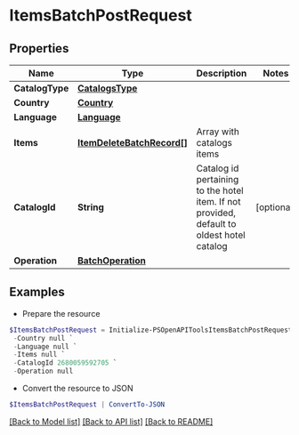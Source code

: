 # ItemsBatchPostRequest
## Properties

Name | Type | Description | Notes
------------ | ------------- | ------------- | -------------
**CatalogType** | [**CatalogsType**](CatalogsType.md) |  | 
**Country** | [**Country**](Country.md) |  | 
**Language** | [**Language**](Language.md) |  | 
**Items** | [**ItemDeleteBatchRecord[]**](ItemDeleteBatchRecord.md) | Array with catalogs items | 
**CatalogId** | **String** | Catalog id pertaining to the hotel item. If not provided, default to oldest hotel catalog | [optional] 
**Operation** | [**BatchOperation**](BatchOperation.md) |  | 

## Examples

- Prepare the resource
```powershell
$ItemsBatchPostRequest = Initialize-PSOpenAPIToolsItemsBatchPostRequest  -CatalogType null `
 -Country null `
 -Language null `
 -Items null `
 -CatalogId 2680059592705 `
 -Operation null
```

- Convert the resource to JSON
```powershell
$ItemsBatchPostRequest | ConvertTo-JSON
```

[[Back to Model list]](../README.md#documentation-for-models) [[Back to API list]](../README.md#documentation-for-api-endpoints) [[Back to README]](../README.md)

